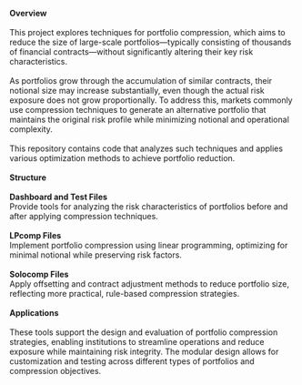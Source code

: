 **Overview**</br>
</br>
This project explores techniques for portfolio compression, which aims to reduce the size of large-scale portfolios—typically consisting of thousands of financial contracts—without significantly altering their key risk characteristics.</br>
</br>
As portfolios grow through the accumulation of similar contracts, their notional size may increase substantially, even though the actual risk exposure does not grow proportionally. To address this, markets commonly use compression techniques to generate an alternative portfolio that maintains the original risk profile while minimizing notional and operational complexity.</br>
</br>
This repository contains code that analyzes such techniques and applies various optimization methods to achieve portfolio reduction.</br>
</br>
**Structure**</br>
</br>
**Dashboard and Test Files**</br>
Provide tools for analyzing the risk characteristics of portfolios before and after applying compression techniques.</br>
</br>
**LPcomp Files**</br>
Implement portfolio compression using linear programming, optimizing for minimal notional while preserving risk factors.</br>
</br>
**Solocomp Files**</br>
Apply offsetting and contract adjustment methods to reduce portfolio size, reflecting more practical, rule-based compression strategies.</br>
</br>
**Applications**</br>
</br>
These tools support the design and evaluation of portfolio compression strategies, enabling institutions to streamline operations and reduce exposure while maintaining risk integrity. The modular design allows for customization and testing across different types of portfolios and compression objectives.
